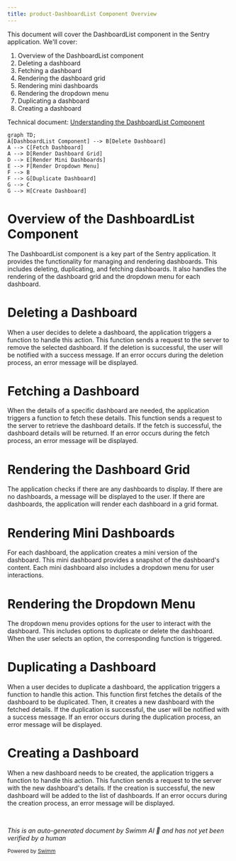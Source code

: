 ```yaml
---
title: product-DashboardList Component Overview
---
```

This document will cover the DashboardList component in the Sentry application. We'll cover:

1. Overview of the DashboardList component
2. Deleting a dashboard
3. Fetching a dashboard
4. Rendering the dashboard grid
5. Rendering mini dashboards
6. Rendering the dropdown menu
7. Duplicating a dashboard
8. Creating a dashboard

Technical document: <SwmLink doc-title="Understanding the DashboardList Component">[Understanding the DashboardList Component](/.swm/understanding-the-dashboardlist-component.4ir83egu.sw.md)</SwmLink>

```mermaid
graph TD;
A[DashboardList Component] --> B[Delete Dashboard]
A --> C[Fetch Dashboard]
A --> D[Render Dashboard Grid]
D --> E[Render Mini Dashboards]
E --> F[Render Dropdown Menu]
F --> B
F --> G[Duplicate Dashboard]
G --> C
G --> H[Create Dashboard]
```

# Overview of the DashboardList Component

The DashboardList component is a key part of the Sentry application. It provides the functionality for managing and rendering dashboards. This includes deleting, duplicating, and fetching dashboards. It also handles the rendering of the dashboard grid and the dropdown menu for each dashboard.

# Deleting a Dashboard

When a user decides to delete a dashboard, the application triggers a function to handle this action. This function sends a request to the server to remove the selected dashboard. If the deletion is successful, the user will be notified with a success message. If an error occurs during the deletion process, an error message will be displayed.

# Fetching a Dashboard

When the details of a specific dashboard are needed, the application triggers a function to fetch these details. This function sends a request to the server to retrieve the dashboard details. If the fetch is successful, the dashboard details will be returned. If an error occurs during the fetch process, an error message will be displayed.

# Rendering the Dashboard Grid

The application checks if there are any dashboards to display. If there are no dashboards, a message will be displayed to the user. If there are dashboards, the application will render each dashboard in a grid format.

# Rendering Mini Dashboards

For each dashboard, the application creates a mini version of the dashboard. This mini dashboard provides a snapshot of the dashboard's content. Each mini dashboard also includes a dropdown menu for user interactions.

# Rendering the Dropdown Menu

The dropdown menu provides options for the user to interact with the dashboard. This includes options to duplicate or delete the dashboard. When the user selects an option, the corresponding function is triggered.

# Duplicating a Dashboard

When a user decides to duplicate a dashboard, the application triggers a function to handle this action. This function first fetches the details of the dashboard to be duplicated. Then, it creates a new dashboard with the fetched details. If the duplication is successful, the user will be notified with a success message. If an error occurs during the duplication process, an error message will be displayed.

# Creating a Dashboard

When a new dashboard needs to be created, the application triggers a function to handle this action. This function sends a request to the server with the new dashboard's details. If the creation is successful, the new dashboard will be added to the list of dashboards. If an error occurs during the creation process, an error message will be displayed.

&nbsp;

*This is an auto-generated document by Swimm AI 🌊 and has not yet been verified by a human*

<SwmMeta version="3.0.0" repo-id="Z2l0aHViJTNBJTNBc2VudHJ5LWRlbW8lM0ElM0FTd2ltbS1EZW1v" repo-name="sentry-demo" doc-type="product-flows"><sup>Powered by [Swimm](/)</sup></SwmMeta>
